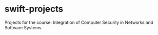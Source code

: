 # swift-projects
Projects for the course: Integration of Computer Security in Networks and Software Systems
